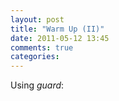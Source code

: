 ```yaml
---
layout: post
title: "Warm Up (II)"
date: 2011-05-12 13:45
comments: true
categories: 
---
```


Using *guard*:



